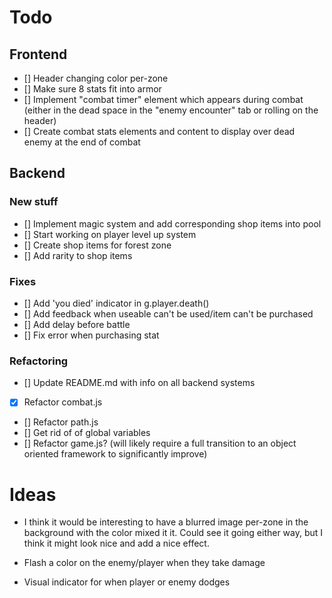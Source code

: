 
# Todo

## Frontend
* [] Header changing color per-zone
* [] Make sure 8 stats fit into armor
* [] Implement "combat timer" element which appears during combat (either in the dead space in the "enemy encounter" tab or rolling on the header)
* [] Create combat stats elements and content to display over dead enemy at the end of combat

## Backend

### New stuff
* [] Implement magic system and add corresponding shop items into pool
* [] Start working on player level up system
* [] Create shop items for forest zone
* [] Add rarity to shop items

### Fixes
* [] Add 'you died' indicator in g.player.death()
* [] Add feedback when useable can't be used/item can't be purchased
* [] Add delay before battle
* [] Fix error when purchasing stat

### Refactoring
* [] Update README.md with info on all backend systems
* [x] Refactor combat.js
* [] Refactor path.js
* [] Get rid of of global variables
* [] Refactor game.js? (will likely require a full transition to an object oriented framework to significantly improve)



# Ideas
* I think it would be interesting to have a blurred image per-zone in the background with the color mixed it it. Could see it going either way, but I think it might look nice and add a nice effect.

* Flash a color on the enemy/player when they take damage
* Visual indicator for when player or enemy dodges

